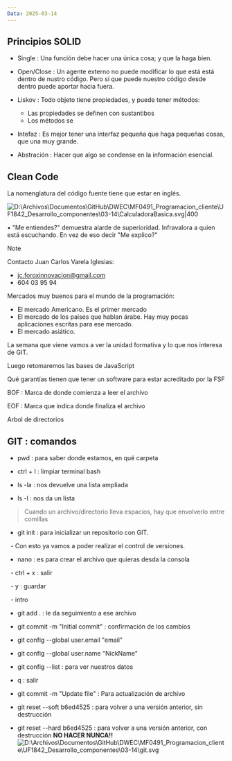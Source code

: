 ```yaml
---
Data: 2025-03-14
---
```

## Principios SOLID

* Single : Una función debe hacer una única cosa; y que la haga bien.

* Open/Close : Un agente externo no puede modificar lo que está está dentro de nustro código. Pero sí que puede nuestro código desde dentro puede aportar hacia fuera.

* Liskov : Todo objeto tiene propiedades, y puede tener métodos:
	* Las propiedades se definen con sustantibos
	* Los métodos se
 
* Intefaz : Es mejor tener una interfaz pequeña que haga pequeñas cosas, que una muy grande.

* Abstración : Hacer que algo se condense en la información esencial.  

## Clean Code

La nomenglatura del código fuente tiene que estar en inglés.

![D:\Archivos\Documentos\GitHub\DWEC\MF0491_Programacion_cliente\UF1842_Desarrollo_componentes\03-14\CalculadoraBasica.svg|400](file:///d%3A/Archivos/Documentos/GitHub/DWEC/MF0491_Programacion_cliente/UF1842_Desarrollo_componentes/03-14/CalculadoraBasica.svg)
  

• "Me entiendes?" demuestra alarde de superioridad. Infravalora a quien está escuchando. En vez de eso decir "Me explico?"
  
> [!note]
> Contacto Juan Carlos Varela Iglesias:
> + jc.foroxinnovacion@gmail.com
> + 604 03 95 94

Mercados muy buenos para el mundo de la programación:
- El mercado Americano. Es el primer mercado
- El mercado de los países que hablan árabe. Hay muy pocas aplicaciones escritas para ese mercado.
- El mercado asiático.

La semana que viene vamos a ver la unidad formativa y lo que nos interesa de GIT.  

Luego retomaremos las bases de JavaScript

Qué garantías tienen que tener un software para estar acreditado por la FSF

BOF : Marca de donde comienza a leer el archivo

EOF : Marca que indica donde finaliza el archivo

  

Arbol de directorios

  

## GIT : comandos

  

- pwd : para saber donde estamos, en qué carpeta

- ctrl + l : limpiar terminal bash

  

- ls -la : nos devuelve una lista ampliada

- ls -l : nos da un lista

> Cuando un archivo/directorio lleva espacios, hay que envolverlo entre comillas

  

- git init : para inicializar un repositorio con GIT.

  - Con esto ya vamos a poder realizar el control de versiones.

- nano : es para crear el archivo que quieras desda la consola

  - ctrl + x : salir

  - y : guardar

  - intro

  

- git add . : le da seguimiento a ese archivo

- git commit -m "Initial commit" : confirmación de los cambios

- git config --global user.email "email"

- git config --global user.name "NickName"

- git config --list : para ver nuestros datos

- q : salir

- git commit -m "Update file" : Para actualización de archivo

- git reset --soft b6ed4525 : para volver a una versión anterior, sin destrucción

- git reset --hard b6ed4525 : para volver a una versión anterior, con destrucción **NO HACER NUNCA!!**
![D:\Archivos\Documentos\GitHub\DWEC\MF0491_Programacion_cliente\UF1842_Desarrollo_componentes\03-14\git.svg](file:///d%3A/Archivos/Documentos/GitHub/DWEC/MF0491_Programacion_cliente/UF1842_Desarrollo_componentes/03-14/git.svg)